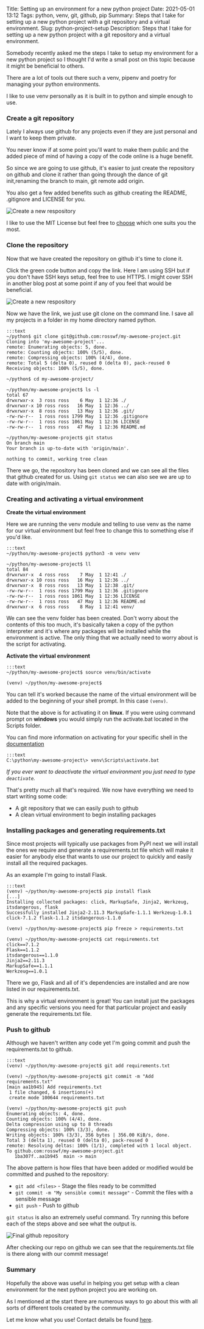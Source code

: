 Title: Setting up an environment for a new python project
Date: 2021-05-01 13:12
Tags: python, venv, git, github, pip
Summary: Steps that I take for setting up a new python project with a git repository and a virtual environment.
Slug: python-project-setup
Description: Steps that I take for setting up a new python project with a git repository and a virtual environment.

Somebody recently asked me the steps I take to setup my environment for a new python project so I thought I'd write a small post on this topic because it might be beneficial to others.

There are a lot of tools out there such a venv, pipenv and poetry for managing your python environments. 

I like to use venv personally as it is built in to python and simple enough to use.

### Create a git repository

Lately I always use github for any projects even if they are just personal and I want to keep them private. 

You never know if at some point you'll want to make them public and the added piece of mind of having a copy of the code online is a huge benefit.

So since we are going to use github, it's easier to just create the repository on github and clone it rather than going through the dance of git init,renaming the branch to main, git remote add origin. 

You also get a few added benefits such as github creating the README, .gitignore and LICENSE for you.

![Create a new respository]({static}/images/python-project-setup/create-github-repo.webp)

I like to use the MIT License but feel free to [choose](https://choosealicense.com/) which one suits you the most. 

### Clone the repository

Now that we have created the repository on github it's time to clone it.

Click the green code button and copy the link. Here I am using SSH but if you don't have SSH keys setup, feel free to use HTTPS. I might cover SSH in another blog post at some point if any of you feel that would be beneficial.

![Create a new respository]({static}/images/python-project-setup/clone-github-repo.webp)

Now we have the link, we just use git clone on the command line. I save all my projects in a folder in my home directory named python.

    :::text
    ~/python$ git clone git@github.com:rosswf/my-awesome-project.git
    Cloning into 'my-awesome-project'...
    remote: Enumerating objects: 5, done.
    remote: Counting objects: 100% (5/5), done.
    remote: Compressing objects: 100% (4/4), done.
    remote: Total 5 (delta 0), reused 0 (delta 0), pack-reused 0
    Receiving objects: 100% (5/5), done.

    ~/python$ cd my-awesome-project/

    ~/python/my-awesome-project$ ls -l
    total 67
    drwxrwxr-x  3 ross ross    6 May  1 12:36 ./
    drwxrwxr-x 10 ross ross   16 May  1 12:36 ../
    drwxrwxr-x  8 ross ross   13 May  1 12:36 .git/
    -rw-rw-r--  1 ross ross 1799 May  1 12:36 .gitignore
    -rw-rw-r--  1 ross ross 1061 May  1 12:36 LICENSE
    -rw-rw-r--  1 ross ross   47 May  1 12:36 README.md

    ~/python/my-awesome-project$ git status
    On branch main
    Your branch is up-to-date with 'origin/main'.

    nothing to commit, working tree clean

There we go, the repository has been cloned and we can see all the files that github created for us. Using `git status` we can also see we are up to date with origin/main.

### Creating and activating a virtual environment

**Create the virtual environment**

Here we are running the venv module and telling to use venv as the name for our virtual environment but feel free to change this to something else if you'd like.

    :::text
    ~/python/my-awesome-project$ python3 -m venv venv

    ~/python/my-awesome-project$ ll
    total 84
    drwxrwxr-x  4 ross ross    7 May  1 12:41 ./
    drwxrwxr-x 10 ross ross   16 May  1 12:36 ../
    drwxrwxr-x  8 ross ross   13 May  1 12:38 .git/
    -rw-rw-r--  1 ross ross 1799 May  1 12:36 .gitignore
    -rw-rw-r--  1 ross ross 1061 May  1 12:36 LICENSE
    -rw-rw-r--  1 ross ross   47 May  1 12:36 README.md
    drwxrwxr-x  6 ross ross    8 May  1 12:41 venv/

We can see the venv folder has been created. Don't worry about the contents of this too much, it's basically taken a copy of the python interpreter and it's where any packages will be installed while the environment is active. The only thing that we actually need to worry about is the script for activating.

**Activate the virtual environment**

    :::text
    ~/python/my-awesome-project$ source venv/bin/activate

    (venv) ~/python/my-awesome-project$

You can tell it's worked because the name of the virtual environment will be added to the beginning of your shell prompt. In this case `(venv)`. 

Note that the above is for activating it on **linux**. If you were using command prompt on **windows** you would simply run the activate.bat located in the Scripts folder. 

You can find more information on activating for your specific shell in the [documentation](https://docs.python.org/3/library/venv.html)

    :::text
    C:\python\my-awesome-project\> venv\Scripts\activate.bat

*If you ever want to deactivate the virtual environment you just need to type `deactivate`.*

That's pretty much all that's required. We now have everything we need to start writing some code:

- A git repository that we can easily push to github
- A clean virtual environment to begin installing packages

### Installing packages and generating requirements.txt

Since most projects will typically use packages from PyPI next we will install the ones we require and generate a requirements.txt file which will make it easier for anybody else that wants to use our project to quickly and easily install all the required packages.

As an example I'm going to install Flask.

    :::text
    (venv) ~/python/my-awesome-project$ pip install flask
    [...]
    Installing collected packages: click, MarkupSafe, Jinja2, Werkzeug, itsdangerous, flask
    Successfully installed Jinja2-2.11.3 MarkupSafe-1.1.1 Werkzeug-1.0.1 click-7.1.2 flask-1.1.2 itsdangerous-1.1.0

    (venv) ~/python/my-awesome-project$ pip freeze > requirements.txt

    (venv) ~/python/my-awesome-project$ cat requirements.txt 
    click==7.1.2
    Flask==1.1.2
    itsdangerous==1.1.0
    Jinja2==2.11.3
    MarkupSafe==1.1.1
    Werkzeug==1.0.1

There we go, Flask and all of it's dependencies are installed and are now listed in our requirements.txt. 

This is why a virtual environment is great! You can install just the packages and any specific versions you need for that particular project and easily generate the requirements.txt file.

### Push to github

Although we haven't written any code yet I'm going commit and push the requirements.txt to github.

    :::text
    (venv) ~/python/my-awesome-project$ git add requirements.txt 

    (venv) ~/python/my-awesome-project$ git commit -m "Add requirements.txt"
    [main aa1b945] Add requirements.txt
     1 file changed, 6 insertions(+)
     create mode 100644 requirements.txt

    (venv) ~/python/my-awesome-project$ git push
    Enumerating objects: 4, done.
    Counting objects: 100% (4/4), done.
    Delta compression using up to 8 threads
    Compressing objects: 100% (3/3), done.
    Writing objects: 100% (3/3), 356 bytes | 356.00 KiB/s, done.
    Total 3 (delta 1), reused 0 (delta 0), pack-reused 0
    remote: Resolving deltas: 100% (1/1), completed with 1 local object.
    To github.com:rosswf/my-awesome-project.git
       1ba307f..aa1b945  main -> main

The above pattern is how files that have been added or modified would be committed and pushed to the repository:

- `git add <files>` - Stage the files ready to be committed
- `git commit -m "My sensible commit message"` - Commit the files with a sensible message
- `git push` - Push to github

`git status` is also an extremely useful command. Try running this before each of the steps above and see what the output is.

![Final github repository]({static}/images/python-project-setup/final-github-repo.webp)

After checking our repo on github we can see that the requirements.txt file is there along with our commit message!

### Summary

Hopefully the above was useful in helping you get setup with a clean environment for the next python project you are working on. 

As I mentioned at the start there are numerous ways to go about this with all sorts of different tools created by the community. 

Let me know what you use! Contact details be found [here]({filename}/pages/about.md).